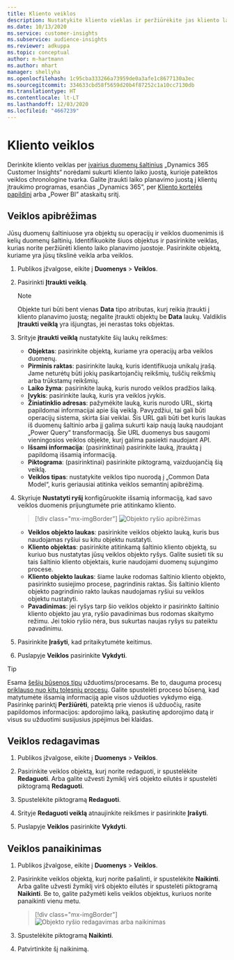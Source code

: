 ```yaml
---
title: Kliento veiklos
description: Nustatykite kliento vieklas ir peržiūrėkite jas kliento laiko juostoje.
ms.date: 10/13/2020
ms.service: customer-insights
ms.subservice: audience-insights
ms.reviewer: adkuppa
ms.topic: conceptual
author: m-hartmann
ms.author: mhart
manager: shellyha
ms.openlocfilehash: 1c95cba333266a73959de0a3afe1c8677130a3ec
ms.sourcegitcommit: 334633cbd58f5659d20b4f87252c1a10cc7130db
ms.translationtype: HT
ms.contentlocale: lt-LT
ms.lasthandoff: 12/03/2020
ms.locfileid: "4667239"
---
```

# <a name="customer-activities"></a>Kliento veiklos

Derinkite kliento veiklas per [įvairius duomenų šaltinius](data-sources.md) „Dynamics 365 Customer Insights“ norėdami sukurti kliento laiko juostą, kurioje pateiktos veiklos chronologine tvarka. Galite įtraukti laiko planavimo juostą į klientų įtraukimo programas, esančias „Dynamics 365”, per [Kliento kortelės papildinį](customer-card-add-in.md) arba „Power BI” ataskaitų sritį.

## <a name="define-an-activity"></a>Veiklos apibrėžimas

Jūsų duomenų šaltiniuose yra objektų su operacijų ir veiklos duomenimis iš kelių duomenų šaltinių. Identifikuokite šiuos objektus ir pasirinkite veiklas, kurias norite peržiūrėti kliento laiko planavimo juostoje. Pasirinkite objektą, kuriame yra jūsų tikslinė veikla arba veiklos.

1. Publikos įžvalgose, eikite į **Duomenys** > **Veiklos**.

1. Pasirinkti **Įtraukti veiklą**.

   > [!NOTE]
   > Objekte turi būti bent vienas **Data** tipo atributas, kurį reikia įtraukti į kliento planavimo juostą; negalite įtraukti objektų be **Data** laukų. Valdiklis **Įtraukti veiklą** yra išjungtas, jei nerastas toks objektas.

1. Srityje **įtraukti veiklą** nustatykite šių laukų reikšmes:

   - **Objektas**: pasirinkite objektą, kuriame yra operacijų arba veiklos duomenų.
   - **Pirminis raktas**: pasirinkite lauką, kuris identifikuoja unikalų įrašą. Jame neturėtų būti jokių pasikartojančių reikšmių, tuščių reikšmių arba trūkstamų reikšmių.
   - **Laiko žyma**: pasirinkite lauką, kuris nurodo veiklos pradžios laiką.
   - **Įvykis**: pasirinkite lauką, kuris yra veiklos įvykis.
   - **Žiniatinklio adresas**: pažymėkite lauką, kuris nurodo URL, skirtą papildomai informacijai apie šią veiklą. Pavyzdžiui, tai gali būti operacijų sistema, skirta šiai veiklai. Šis URL gali būti bet kuris laukas iš duomenų šaltinio arba jį galima sukurti kaip naują lauką naudojant „Power Query“ transformaciją. Šie URL duomenys bus saugomi vieningosios veiklos objekte, kurį galima pasiekti naudojant API.
   - **Išsami informacija**: (pasirinktinai) pasirinkite lauką, įtrauktą į papildomą išsamią informaciją.
   - **Piktograma**: (pasirinktinai) pasirinkite piktogramą, vaizduojančią šią veiklą.
   - **Veiklos tipas**: nustatykite veiklos tipo nuorodą į „Common Data Model“, kuris geriausiai atitinka veiklos semantinį apibrėžimą.

1. Skyriuje **Nustatyti ryšį** konfigūruokite išsamią informaciją, kad savo veiklos duomenis prijungtumėte prie atitinkamo kliento.

   > [!div class="mx-imgBorder"]
   > ![Objekto ryšio apibrėžimas](media/activities-entities-define.png "Objekto ryšio apibrėžimas")

    - **Veiklos objekto laukas**: pasirinkite veiklos objekto lauką, kuris bus naudojamas ryšiui su kitu objektu nustatyti.
    - **Kliento objektas**: pasirinkite atitinkamą šaltinio kliento objektą, su kuriuo bus nustatytas jūsų veiklos objekto ryšys. Galite susieti tik su tais šaltinio kliento objektais, kurie naudojami duomenų sujungimo procese.
    - **Kliento objekto laukas**: šiame lauke rodomas šaltinio kliento objekto, pasirinkto susiejimo procese, pagrindinis raktas. Šis šaltinio kliento objekto pagrindinio rakto laukas naudojamas ryšiui su veiklos objektu nustatyti.
    - **Pavadinimas**: jei ryšys tarp šio veiklos objekto ir pasirinkto šaltinio kliento objekto jau yra, ryšio pavadinimas bus rodomas skaitymo režimu. Jei tokio ryšio nėra, bus sukurtas naujas ryšys su pateiktu pavadinimu.

1. Pasirinkite **Įrašyti**, kad pritaikytumėte keitimus.

1. Puslapyje **Veiklos** pasirinkite **Vykdyti**.

> [!TIP]
> Esama [šešių būsenos tipų](system.md#status-types) užduotims/procesams. Be to, dauguma procesų [priklauso nuo kitų tolesnių procesų](system.md#refresh-policies). Galite spustelėti proceso būseną, kad matytumėte išsamią informaciją apie visos užduoties vykdymo eigą. Pasirinkę parinktį **Peržiūrėti**, pateiktą prie vienos iš užduočių, rasite papildomos informacijos: apdorojimo laiką, paskutinę apdorojimo datą ir visus su užduotimi susijusius įspėjimus bei klaidas.

## <a name="edit-an-activity"></a>Veiklos redagavimas

1. Publikos įžvalgose, eikite į **Duomenys** > **Veiklos**.

2. Pasirinkite veiklos objektą, kurį norite redaguoti, ir spustelėkite **Redaguoti**. Arba galite užvesti žymiklį virš objekto eilutės ir spustelėti piktogramą **Redaguoti**.

3. Spustelėkite piktogramą **Redaguoti**.

4. Srityje **Redaguoti veiklą** atnaujinkite reikšmes ir pasirinkite **Įrašyti**.

5. Puslapyje **Veiklos** pasirinkite **Vykdyti**.

## <a name="delete-an-activity"></a>Veiklos panaikinimas

1. Publikos įžvalgose, eikite į **Duomenys** > **Veiklos**.

2. Pasirinkite veiklos objektą, kurį norite pašalinti, ir spustelėkite **Naikinti**. Arba galite užvesti žymiklį virš objekto eilutės ir spustelėti piktogramą **Naikinti**. Be to, galite pažymėti kelis veiklos objektus, kuriuos norite panaikinti vienu metu.
   > [!div class="mx-imgBorder"]
   > ![Objekto ryšio redagavimas arba naikinimas](media/activities-entities-edit-delete.png "Objekto ryšio redagavimas arba naikinimas")

3. Spustelėkite piktogramą **Naikinti**.

4. Patvirtinkite šį naikinimą.
